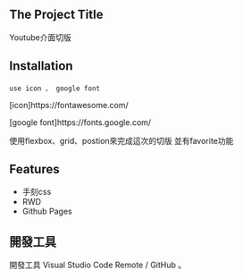 ## The Project Title
Youtube介面切版 

## Installation
`use icon 、 google font`

<p>[icon]https://fontawesome.com/</p>
<p>[google font]https://fonts.google.com/</p>

使用flexbox、grid、postion來完成這次的切版
並有favorite功能

## Features
- 手刻css
- RWD
- Github Pages

## 開發工具
開發工具 Visual Studio Code Remote / GitHub 。
